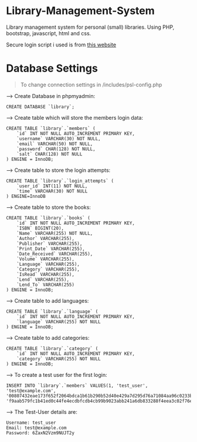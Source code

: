 # Library-Management-System
Library management system for personal (small) libraries. Using PHP, bootstrap, javascript, html and css.

Secure login script i used is from [this website](https://de.wikihow.com/Ein-sicheres-Login-Skript-mit-PHP-und-MySQL-erstellen)

# Database Settings
> To change connection settings in /includes/psl-config.php

--> Create Database in phpmyadmin:
```
CREATE DATABASE `library`;
```
--> Create table which will store the members login data:
```
CREATE TABLE `library`.`members` (
    `id` INT NOT NULL AUTO_INCREMENT PRIMARY KEY,
    `username` VARCHAR(30) NOT NULL,
    `email` VARCHAR(50) NOT NULL,
    `password` CHAR(128) NOT NULL,
    `salt` CHAR(128) NOT NULL 
) ENGINE = InnoDB;
```
--> Create table to store the login attempts:
```
CREATE TABLE `library`.`login_attempts` (
    `user_id` INT(11) NOT NULL,
    `time` VARCHAR(30) NOT NULL
) ENGINE=InnoDB
```
--> Create table to store the books:
```
CREATE TABLE `library`.`books` (
    `id` INT NOT NULL AUTO_INCREMENT PRIMARY KEY,
    `ISBN` BIGINT(20),
    `Name` VARCHAR(255) NOT NULL,
    `Author` VARCHAR(255),
    `Publisher` VARCHAR(255),
    `Print_Date` VARCHAR(255),
    `Date_Received` VARCHAR(255),
    `Volume` VARCHAR(255),
    `Language` VARCHAR(255),
    `Category` VARCHAR(255),
    `IsRead` VARCHAR(255),
    `Lend` VARCHAR(255), 
    `Lend_To` VARCHAR(255)
) ENGINE = InnoDB;
```
--> Create table to add languages:
```
CREATE TABLE `library`.`language` (
    `id` INT NOT NULL AUTO_INCREMENT PRIMARY KEY,
    `language` VARCHAR(255) NOT NULL
) ENGINE = InnoDB;
```
--> Create table to add categories:
```
CREATE TABLE `library`.`category` (
    `id` INT NOT NULL AUTO_INCREMENT PRIMARY KEY,
    `category` VARCHAR(255) NOT NULL
) ENGINE = InnoDB;
```
--> To create a test user for the first login:
```
INSERT INTO `library`.`members` VALUES(1, 'test_user', 'test@example.com',
'00807432eae173f652f2064bdca1b61b290b52d40e429a7d295d76a71084aa96c0233b82f1feac45529e0726559645acaed6f3ae58a286b9f075916ebf66cacc',
'f9aab579fc1b41ed0c44fe4ecdbfcdb4cb99b9023abb241a6db833288f4eea3c02f76e0d35204a8695077dcf81932aa59006423976224be0390395bae152d4ef');
```
--> The Test-User details are:
```
Username: test_user
Email: test@example.com
Password: 6ZaxN2Vzm9NUJT2y
```
